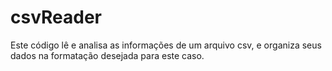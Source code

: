 # csvReader

Este código lê e analisa as informações de um arquivo csv, e organiza seus dados na formatação desejada para este caso.  
